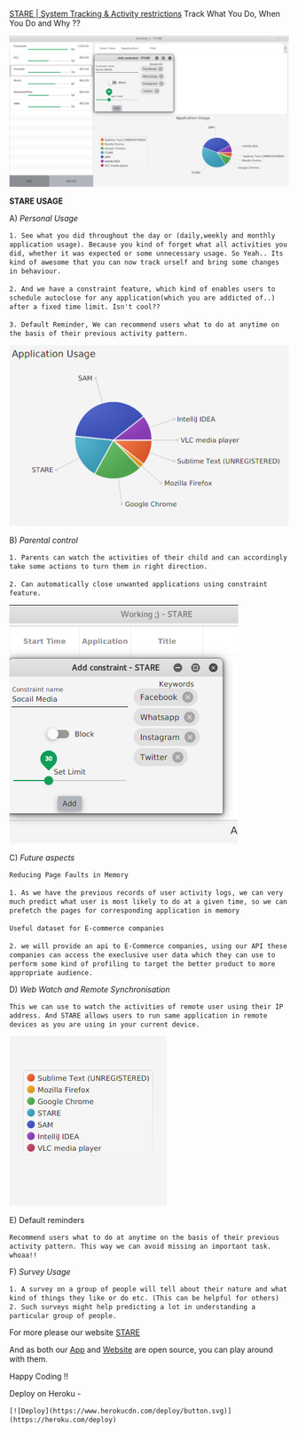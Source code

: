 [STARE | System Tracking & Activity restrictions](https://github.com/dbads/stare/) Track What You Do, When You Do and Why ??

<img src="https://github.com/dbads/stareOn/blob/master/Stare/static/Stare/img/s.png?raw=true">

**STARE USAGE**

A) *Personal Usage*

	1. See what you did throughout the day or (daily,weekly and monthly application usage). Because you kind of forget what all activities you did, whether it was expected or some unnecessary usage. So Yeah.. Its kind of awesome that you can now track urself and bring some changes in behaviour.

	2. And we have a constraint feature, which kind of enables users to schedule autoclose for any application(which you are addicted of..) after a fixed time limit. Isn't cool??

	3. Default Reminder, We can recommend users what to do at anytime on the basis of their previous activity pattern.

<img src="https://github.com/dbads/stareOn/blob/master/Stare/static/Stare/img/sd2.png?raw=true">
	
B) *Parental control* 

	1. Parents can watch the activities of their child and can accordingly take some actions to turn them in right direction.  
	
	2. Can automatically close unwanted applications using constraint feature.

<img src="https://github.com/dbads/stareOn/blob/master/Stare/static/Stare/img/sd3.png?raw=true">

C) *Future aspects*

	Reducing Page Faults in Memory 

	1. As we have the previous records of user activity logs, we can very much predict what user is most likely to do at a given time, so we can prefetch the pages for corresponding application in memory
	
	Useful dataset for E-commerce companies
	
	2. we will provide an api to E-Commerce companies, using our API these companies can access the execlusive user data which they can use to perform some kind of profiling to target the better product to more appropriate audience.


D) *Web Watch and Remote Synchronisation*
	
	This we can use to watch the activities of remote user using their IP address. And STARE allows users to run same application in remote devices as you are using in your current device.

<img src="https://github.com/dbads/stareOn/blob/master/Stare/static/Stare/img/sd1.png?raw=true">
	
E) Default reminders
	
	Recommend users what to do at anytime on the basis of their previous activity pattern. This way we can avoid missing an important task. whoaa!!


F) *Survey Usage*

	1. A survey on a group of people will tell about their nature and what kind of things they like or do etc. (This can be helpful for others)
	2. Such surveys might help predicting a lot in understanding a particular group of people. 

For more please our website [STARE](https://attackonpython.herokuapp.com/)

And as both our [App](https://github.com/dbads/stare) and [Website](https://github.com/dbads/stareOn) are open source, you can play around with them.

Happy Coding !!

Deploy on Heroku - 

	[![Deploy](https://www.herokucdn.com/deploy/button.svg)](https://heroku.com/deploy)


